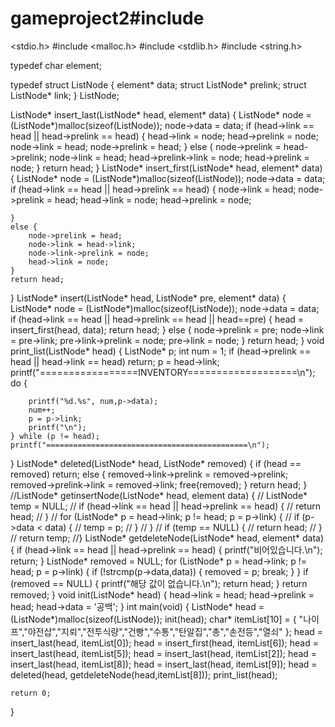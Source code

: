 # gameproject2#include 
<stdio.h>
#include <malloc.h>
#include <stdlib.h>
#include <string.h>

typedef char element;

typedef struct ListNode { 
	element* data;
	struct ListNode* prelink;
	struct ListNode* link;
} ListNode;

ListNode* insert_last(ListNode* head, element* data)
{
	ListNode* node = (ListNode*)malloc(sizeof(ListNode));
	node->data = data;
	if (head->link == head || head->prelink == head) {
		head->link = node;
		head->prelink = node;
		node->link = head;
		node->prelink = head;
	}
	else {
		node->prelink = head->prelink;
		node->link = head;
		head->prelink->link = node;
		head->prelink = node;
	}
	return head;
}
ListNode* insert_first(ListNode* head, element* data)
{
	ListNode* node = (ListNode*)malloc(sizeof(ListNode));
	node->data = data;
	if (head->link == head || head->prelink == head) {
		node->link = head;
		node->prelink = head;
		head->link = node;
		head->prelink = node;

	}
	else {
		node->prelink = head;
		node->link = head->link;
		node->link->prelink = node;
		head->link = node;
	}
	return head;
}
ListNode* insert(ListNode* head, ListNode* pre, element* data) {
	ListNode* node = (ListNode*)malloc(sizeof(ListNode));
	node->data = data;
	if (head->link == head || head->prelink == head || head==pre) {
		head = insert_first(head, data);
		return head;
	}
	else {
		node->prelink = pre;
		node->link = pre->link;
		pre->link->prelink = node;
		pre->link = node;
	}
	return head;
}
void print_list(ListNode* head)
{
	ListNode* p;
	int num = 1;
	if (head->prelink == head || head->link == head) return;
	p = head->link;
	printf("=================INVENTORY===================\n");
	do {

		printf("%d.%s", num,p->data);
		num++;
		p = p->link;
		printf("\n");
	} while (p != head);
	printf("=============================================\n");
}
ListNode* deleted(ListNode* head, ListNode* removed) {
	if (head == removed) return;
	else {
		removed->link->prelink = removed->prelink;
		removed->prelink->link = removed->link;
		free(removed);
	}
	return head;
}
//ListNode* getinsertNode(ListNode* head, element data) {
//	ListNode* temp = NULL;
//	if (head->link == head || head->prelink == head) {
//		return head;
//	}
//	for (ListNode* p = head->link; p != head; p = p->link) {
//		if (p->data < data) {
//			temp = p;
//		}
//	}
//	if (temp == NULL) {
//		return head;
//	}
//	return temp;
//}
ListNode* getdeleteNode(ListNode* head, element* data) {
	if (head->link == head || head->prelink == head) {
		printf("비어있습니다.\n");
		return;
	}
		ListNode* removed = NULL;
	for (ListNode* p = head->link; p != head; p = p->link) {
		if (!strcmp(p->data,data)) {
			removed = p;
			break;
		}
	}
	if (removed == NULL) {
		printf("해당 값이 없습니다.\n");
		return head;
	}
	return removed;
}
void init(ListNode* head) {
	head->link = head;
	head->prelink = head;
	head->data = '공백';
}
int main(void)
{
	ListNode* head = (ListNode*)malloc(sizeof(ListNode));
	init(head);
	char* itemList[10] = { "나이프","야전삽","지뢰","전투식량","건빵","수통","탄알집","총","손전등","열쇠" };
	head = insert_last(head, itemList[0]);
	head = insert_first(head, itemList[6]);
	head = insert_last(head, itemList[5]);
	head = insert_last(head, itemList[2]);
	head = insert_last(head, itemList[8]);
	head = insert_last(head, itemList[9]);
	head = deleted(head, getdeleteNode(head,itemList[8]));
	print_list(head);

	return 0;
}
